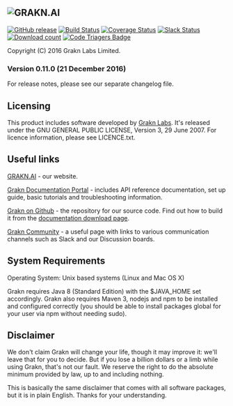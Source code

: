 ![GRAKN.AI](https://grakn.ai/img/Grakn%20logo%20-%20transparent.png)
---
[![GitHub release](https://img.shields.io/github/release/graknlabs/grakn.svg)](https://github.com/graknlabs/grakn/releases/latest)
[![Build Status](https://travis-ci.org/graknlabs/grakn.svg?branch=internal)](https://travis-ci.org/graknlabs/grakn)
[![Coverage Status](https://codecov.io/gh/graknlabs/grakn/branch/master/graph/badge.svg)](https://codecov.io/gh/graknlabs/grakn)
[![Slack Status](http://grakn-slackin.herokuapp.com/badge.svg)](https://grakn.ai/slack)
[![Download count](http://shields.grakn.ai/github/downloads/graknlabs/grakn/total.svg)](https://grakn.ai/download/latest)
[![Code Triagers Badge](https://www.codetriage.com/graknlabs/grakn/badges/users.svg)](https://www.codetriage.com/graknlabs/grakn)

Copyright (C) 2016  Grakn Labs Limited.  

### Version 0.11.0 (21 December 2016)

For release notes, please see our separate changelog file.   

## Licensing

This product includes software developed by [Grakn Labs](http://grakn.ai/).  It's released under the GNU GENERAL PUBLIC LICENSE, Version 3, 29 June 2007. For licence information, please see LICENCE.txt.

## Useful links

[GRAKN.AI](https://grakn.ai) - our website.

[Grakn Documentation Portal](https://grakn.ai/pages/index.html) - includes API reference documentation, set up guide, basic tutorials and troubleshooting information.

[Grakn on Github](https://github.com/graknlabs/grakn) - the repository for our source code. Find out how to build it from the [documentation download page](https://grakn.ai/pages/documentation/resources/downloads.html).

[Grakn Community](https://grakn.ai/community.html) - a useful page with links to various communication channels such as Slack and our Discussion boards.


## System Requirements

Operating System: Unix based systems (Linux and Mac OS X)

Grakn requires Java 8 (Standard Edition) with the $JAVA_HOME set accordingly. Grakn also requires Maven 3, nodejs and npm to be installed and configured correctly (you should be able to install packages global for your user via npm without needing sudo).

  
## Disclaimer  
We don't claim Grakn will change your life, though it may improve it: we'll leave that for you to decide.  But if you lose a billion dollars or a limb while using Grakn, that's not our fault. We reserve the right to
do the absolute minimum provided by law, up to and including nothing.

This is basically the same disclaimer that comes with all software
packages, but it is in plain English. Thanks for your understanding.
